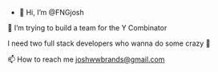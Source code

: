 - 👋 Hi, I’m @FNGjosh

 👀 I’m trying to build a team for the Y Combinator 

I need two full stack developers who wanna do some crazy 💩 

📫 How to reach me joshwwbrands@gmail.com

<!---
FNGjosh/FNGjosh is a ✨ special ✨ repository because its `README.md` (this file) appears on your GitHub profile.
You can click the Preview link to take a look at your changes.
--->
